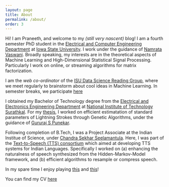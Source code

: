 ```yaml
---
layout: page
title: About
permalink: /about/
order: 3
---
```


Hi! I am Praneeth, and welcome to my *(still very nascent)* blog! I am a fourth semester PhD student in the [Electrical and Computer Engineering Department](http://www.ece.iastate.edu/) at [Iowa State University](http://www.iastate.edu/). I work under the guidance of [Namrata Vaswani](http://www.ece.iastate.edu/~namrata/). Broadly speaking, my interests are in the theoretical aspects of Machine Learning and High-Dimensional Statistical Signal Processing. Particularly I work on online, or streaming algorithms for matrix factorization.

I am the *web co-ordinator* of the [ISU Data Science Reading Group](http://www.dsrg.stuorg.iastate.edu/), where we meet regularly to brainstorm about cool ideas in Machine Learning. In semester breaks, we participate [here](https://virajshah018.github.io/)

I obtained my Bachelor of Technology degree from the [Electrical and Electronics Engineering Department](http://www.eee.nitk.ac.in/) at [National Institute of Technology Surathkal](http://www.nitk.ac.in/). For my [thesis](/Btechpaper.pdf), I worked on efficient estimatation of standard parameters of Lightning Strokes through Genetic Algorithms, under the guidance of [Gururaj S Punekar](http://www.eee.nitk.ac.in/professor/GSP).

Following completion of B.Tech, I was a Project Associate at the Indian Institue of Science, under [Chandra Sekhar Seelamantula](https://sites.google.com/site/chandrasekharseelamantula/). Here, I was part of the [Text-to-Speech (TTS) consortium](https://www.iitm.ac.in/donlab/tts/) which aimed at developing TTS systems for Indian Languages. Specifically I worked on (a) enhancing the naturalness of speech synthesized from the Hidden-Markov-Model framework, and (b) efficient algorithms to resample or compress speech.

In my spare time I enjoy playing [this](https://en.wikipedia.org/wiki/Contract_bridge) and [this](https://en.wikipedia.org/wiki/Table_tennis)!

You can find my CV [here](/cv_pn.pdf)

